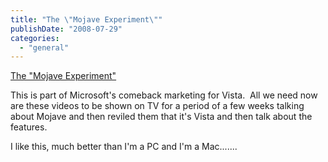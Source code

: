 ```yaml
---
title: "The \"Mojave Experiment\""
publishDate: "2008-07-29"
categories: 
  - "general"
---
```


[The "Mojave Experiment"](https://www.mojaveexperiment.com/)

This is part of Microsoft's comeback marketing for Vista.  All we need now are these videos to be shown on TV for a period of a few weeks talking about Mojave and then reviled them that it's Vista and then talk about the features.

I like this, much better than I'm a PC and I'm a Mac.......
